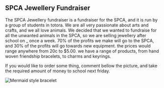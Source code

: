 ## SPCA Jewellery Fundraiser

The SPCA Jewellery fundraiser is a fundraiser for the SPCA, and it is run by a group of students in totora. We are all very passionate about arts and crafts, and we all love animals. We decided that we wanted to fundraise for all the unwanted animals in the SPCA, so we are selling jewellery after school on _ once a week. 70% of the profits we make will go to the SPCA, and 30% of the profits will go towards new equipment. the prices would range anywhere from 20c to $5.00. we have a range of products, from hand woven friendship bracelets, to charms and keyrings.

If you would like to order some thing, comment bellow the picture, and take the required amount of money to school next friday.

![Mermaid style bracelet]({{site.baseurl}}/images/mermaid-bracelet.jpg)
